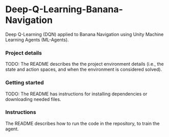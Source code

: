 # Deep-Q-Learning-Banana-Navigation
Deep Q-Learning (DQN) applied to Banana Navigation using Unity Machine Learning Agents (ML-Agents). 


### Project details
TODO: The README describes the the project environment details (i.e., the state and action spaces, and when the environment is considered solved).

### Getting started
TODO: The README has instructions for installing dependencies or downloading needed files.

### Instructions
The README describes how to run the code in the repository, to train the agent.
